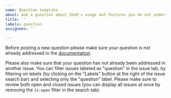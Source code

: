 ```yaml
---
name: Question template
about: Ask a question about IGoR's usage and features you do not understand
title: ''
labels: question
assignees: ''

---
```


Before posting a new question please make sure your question is not already addressed in the [documentation](https://qmarcou.github.io/IGoR/#command-line-tools).

Please also make sure that your question has not already been addressed in another issue.
You can filter issues labeled as "question" in the issue tab, by filtering on labels (by clicking on the "Labels" button at the right of the issue search bar) and selecting only the "question" label. Please make sure to review both open and closed issues (you can display all issues at once by removing the `is:open` filter in the search tab).
